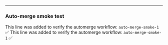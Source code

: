 ---

### Auto-merge smoke test

This line was added to verify the automerge workflow:
`auto-merge-smoke-1` ✅
This line was added to verify the automerge workflow:
`auto-merge-smoke-1` ✅
